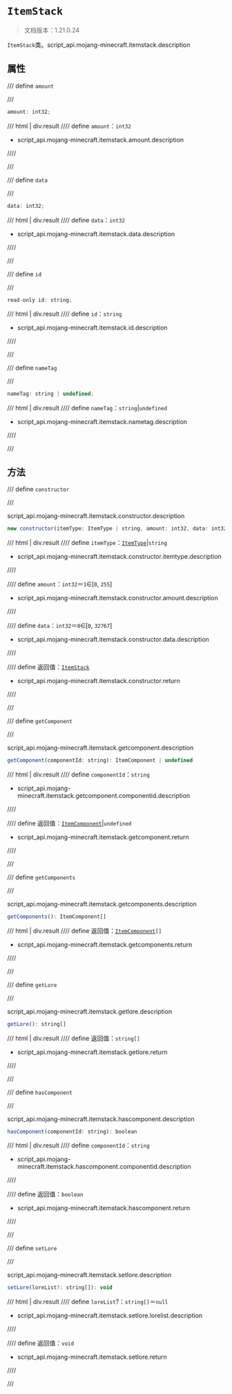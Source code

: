 # `ItemStack`

> 文档版本：1.21.0.24

`ItemStack`类。script_api.mojang-minecraft.itemstack.description

## 属性

/// define
`amount`


///

```js
amount: int32;
```

/// html | div.result
//// define
`amount`：`int32`

- script_api.mojang-minecraft.itemstack.amount.description


////

///


/// define
`data`


///

```js
data: int32;
```

/// html | div.result
//// define
`data`：`int32`

- script_api.mojang-minecraft.itemstack.data.description


////

///


/// define
`id`


///

```js
read-only id: string;
```

/// html | div.result
//// define
`id`：`string`

- script_api.mojang-minecraft.itemstack.id.description


////

///


/// define
`nameTag`


///

```js
nameTag: string | undefined;
```

/// html | div.result
//// define
`nameTag`：`string`|`undefined`

- script_api.mojang-minecraft.itemstack.nametag.description


////

///


## 方法

/// define
`constructor`


///

script_api.mojang-minecraft.itemstack.constructor.description

```js
new constructor(itemType: ItemType | string, amount: int32, data: int32): ItemStack
```

/// html | div.result
//// define
`itemType`：[`ItemType`](./itemtype.md)|`string`

- script_api.mojang-minecraft.itemstack.constructor.itemtype.description


////

//// define
`amount`：`int32`＝`1`∈[`0`, `255`]

- script_api.mojang-minecraft.itemstack.constructor.amount.description


////

//// define
`data`：`int32`＝`0`∈[`0`, `32767`]

- script_api.mojang-minecraft.itemstack.constructor.data.description


////

//// define
返回值：[`ItemStack`](./itemstack.md)

- script_api.mojang-minecraft.itemstack.constructor.return


////

///


/// define
`getComponent`


///

script_api.mojang-minecraft.itemstack.getcomponent.description

```js
getComponent(componentId: string): ItemComponent | undefined
```

/// html | div.result
//// define
`componentId`：`string`

- script_api.mojang-minecraft.itemstack.getcomponent.componentid.description


////

//// define
返回值：[`ItemComponent`](./itemcomponent.md)|`undefined`

- script_api.mojang-minecraft.itemstack.getcomponent.return


////

///


/// define
`getComponents`


///

script_api.mojang-minecraft.itemstack.getcomponents.description

```js
getComponents(): ItemComponent[]
```

/// html | div.result
//// define
返回值：<code><a href="../itemcomponent/">ItemComponent</a>[]</code>

- script_api.mojang-minecraft.itemstack.getcomponents.return


////

///


/// define
`getLore`


///

script_api.mojang-minecraft.itemstack.getlore.description

```js
getLore(): string[]
```

/// html | div.result
//// define
返回值：`string[]`

- script_api.mojang-minecraft.itemstack.getlore.return


////

///


/// define
`hasComponent`


///

script_api.mojang-minecraft.itemstack.hascomponent.description

```js
hasComponent(componentId: string): boolean
```

/// html | div.result
//// define
`componentId`：`string`

- script_api.mojang-minecraft.itemstack.hascomponent.componentid.description


////

//// define
返回值：`boolean`

- script_api.mojang-minecraft.itemstack.hascomponent.return


////

///


/// define
`setLore`


///

script_api.mojang-minecraft.itemstack.setlore.description

```js
setLore(loreList?: string[]): void
```

/// html | div.result
//// define
`loreList`?：`string[]`＝`null`

- script_api.mojang-minecraft.itemstack.setlore.lorelist.description


////

//// define
返回值：`void`

- script_api.mojang-minecraft.itemstack.setlore.return


////

///

